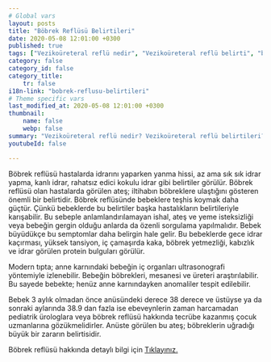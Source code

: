 ```yaml
---
# Global vars
layout: posts
title: "Böbrek Reflüsü Belirtileri"
date: 2020-05-08 12:01:00 +0300
published: true
tags: ["Vezikoüreteral reflü nedir", "Vezikoüreteral reflü belirti", "böbrek Reflüsü neden tehlikeli", "Vezikoüreteral reflü teşhis", "Vezikoüreteral reflü tedavi", "Vezikoüreteral reflü ameliyat", "böbrek Reflüsü ameliyatı" , "Vezikoüreteral reflü ", "böbrek reflüsü nedir","böbrek reflüsü belirti","böbrek reflüsü teşhis","böbrek reflüsü derece", "böbrek reflüsü tedavi", "böbrek reflüsü çözüm", "böbrek reflüsü ilaç", "böbrek reflüsü açık ameliyat", "böbrek reflüsü kapalı ameliyat"]
category: false
category_id: false
category_title:
    tr: false
i18n-link: "bobrek-reflusu-belirtileri"
# Theme specific vars
last_modified_at: 2020-05-08 12:01:00 +0300
thumbnail:
    name: false
    webp: false
summary: "Vezikoüreteral reflü nedir? Vezikoüreteral reflü belirtileri? Vezikoüreteral reflü hangi çocuklarda daha fazla görünür? Reflü neden tehlikelidir? Vezikoüreteral reflü teşhisi? Vezikoüreteral reflü dereceleri? Vezikoüreteral reflü Tedavisi? Reflü ameliyatı? Vezikoüreteral reflü ameliyatında açık ve kapalı cerrahi"
youtubeId: false

---
```


Böbrek reflüsü hastalarda idrarını yaparken yanma hissi, az ama sık sık idrar yapma, kanlı idrar, rahatsız edici kokulu idrar gibi belirtiler görülür. Böbrek reflüsü olan hastalarda görülen ateş; iltihabın böbreklere ulaştığını gösteren önemli bir belirtidir. Böbrek reflüsünde bebeklere teşhis koymak daha güçtür. Çünkü bebeklerde bu belirtiler başka hastalıkların belirtileriyle karışabilir. Bu sebeple anlamlandırılamayan ishal, ateş ve yeme isteksizliği veya bebeğin gergin olduğu anlarda da özenli sorgulama yapılmalıdır. Bebek büyüdükçe bu semptomlar daha belirgin hale gelir. Bu bebeklerde gece idrar kaçırması, yüksek tansiyon, iç çamaşırda kaka, böbrek yetmezliği, kabızlık ve idrar görülen protein bulguları görülür.

Modern tıpta; anne karnındaki bebeğin iç organları ultrasonografi yöntemiyle izlenebilir. Bebeğin böbrekleri, mesanesi ve üreteri araştırılabilir. Bu sayede bebekte; henüz anne karnındayken anomaliler tespit edilebilir.

Bebek 3 aylık olmadan önce anüsündeki derece 38 derece ve üstüyse ya da sonraki aylarında 38.9 dan fazla ise ebeveynlerin zaman harcamadan pediatrik ürologlara veya böbrek reflüsü hakkında tecrübe kazanmış çocuk uzmanlarına gözükmelidirler. Anüste görülen bu ateş; böbreklerin uğradığı büyük bir zararın belirtisidir.


Böbrek reflüsü hakkında detaylı bilgi için [Tıklayınız.](https://www.onoluroloji.com/bobrek-reflusu)
